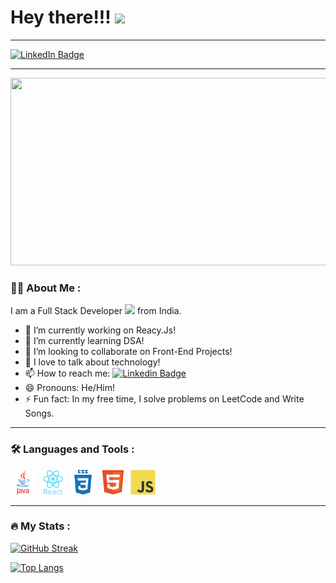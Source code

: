 <h1>
  Hey there!!!
  <img src="https://media.giphy.com/media/RbDKaczqWovIugyJmW/giphy.gif" width="30"/>
</h1>

---

<div id="badges">
                <a href="https://www.linkedin.com/in/gajanansr">
                  <img src="https://img.shields.io/badge/LinkedIn-blue?style=for-the-badge&logo=linkedin&logoColor=white" alt="LinkedIn Badge"/>
                                                                                                                                              </a>
</div>
                                                                                                                                              
 ---
                                                                                                                                           
<div align="center">
  <img src="https://media.giphy.com/media/SWoSkN6DxTszqIKEqv/giphy.gif" width="600" height="300"/>
</div>

### :man_technologist: About Me :

  
I am a Full Stack Developer <img src="https://media.giphy.com/media/WUlplcMpOCEmTGBtBW/giphy.gif" width="30"> from India.
   
- 🔭 I’m currently working on Reacy.Js!
- 🌱 I’m currently learning DSA!
- 👯 I’m looking to collaborate on Front-End Projects!
- 💬 I love to talk about technology!
- 📫 How to reach me: [![Linkedin Badge](https://img.shields.io/badge/LinkedIn-blue?style=for-the-badge&logo=linkedin&logoColor=white)](https://www.linkedin.com/in/gajanansr)
- 😄 Pronouns: He/Him!
- ⚡ Fun fact: In my free time, I solve problems on LeetCode and Write Songs.
                                          
---

### :hammer_and_wrench: Languages and Tools :
<div>
  <img src="https://github.com/devicons/devicon/blob/master/icons/java/java-original-wordmark.svg" title="Java" alt="Java" width="40" height="40"/>&nbsp;
  <img src="https://github.com/devicons/devicon/blob/master/icons/react/react-original-wordmark.svg" title="React" alt="React" width="40" height="40"/>&nbsp;
  <img src="https://github.com/devicons/devicon/blob/master/icons/css3/css3-plain-wordmark.svg"  title="CSS3" alt="CSS" width="40" height="40"/>&nbsp;
  <img src="https://github.com/devicons/devicon/blob/master/icons/html5/html5-original.svg" title="HTML5" alt="HTML" width="40" height="40"/>&nbsp;
  <img src="https://github.com/devicons/devicon/blob/master/icons/javascript/javascript-original.svg" title="JavaScript" alt="JavaScript" width="40" height="40"/>&nbsp;
</div>
                                                                                                            
---

### :fire: My Stats :
[![GitHub Streak](http://github-readme-streak-stats.herokuapp.com?user=gajanansr)](https://git.io/streak-stats)        

[![Top Langs](https://github-readme-stats.vercel.app/api/top-langs/?username=gajanansr)](https://github.com/anuraghazra/github-readme-stats)

                                                                                                            
                                                                                                            
                                                                                                            
                                                                                                            

